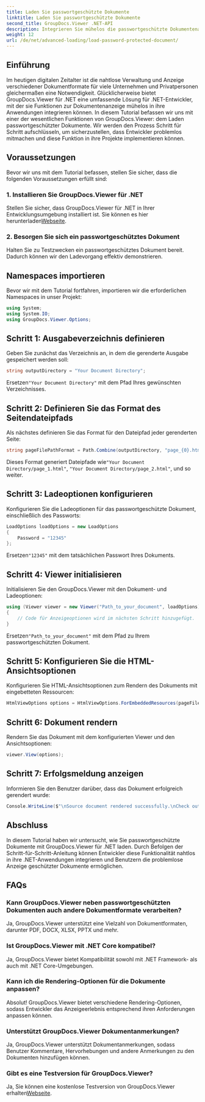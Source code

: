 ```yaml
---
title: Laden Sie passwortgeschützte Dokumente
linktitle: Laden Sie passwortgeschützte Dokumente
second_title: GroupDocs.Viewer .NET-API
description: Integrieren Sie mühelos die passwortgeschützte Dokumentenanzeige in .NET-Anwendungen mit GroupDocs.Viewer für .NET. Folgen Sie unserer Schritt-für-Schritt-Anleitung für eine reibungslose Installation.
weight: 12
url: /de/net/advanced-loading/load-password-protected-document/
---
```

## Einführung
Im heutigen digitalen Zeitalter ist die nahtlose Verwaltung und Anzeige verschiedener Dokumentformate für viele Unternehmen und Privatpersonen gleichermaßen eine Notwendigkeit. Glücklicherweise bietet GroupDocs.Viewer für .NET eine umfassende Lösung für .NET-Entwickler, mit der sie Funktionen zur Dokumentenanzeige mühelos in ihre Anwendungen integrieren können. In diesem Tutorial befassen wir uns mit einer der wesentlichen Funktionen von GroupDocs.Viewer: dem Laden passwortgeschützter Dokumente. Wir werden den Prozess Schritt für Schritt aufschlüsseln, um sicherzustellen, dass Entwickler problemlos mitmachen und diese Funktion in ihre Projekte implementieren können.
## Voraussetzungen
Bevor wir uns mit dem Tutorial befassen, stellen Sie sicher, dass die folgenden Voraussetzungen erfüllt sind:
### 1. Installieren Sie GroupDocs.Viewer für .NET
 Stellen Sie sicher, dass GroupDocs.Viewer für .NET in Ihrer Entwicklungsumgebung installiert ist. Sie können es hier herunterladen[Webseite](https://releases.groupdocs.com/viewer/net/).
### 2. Besorgen Sie sich ein passwortgeschütztes Dokument
Halten Sie zu Testzwecken ein passwortgeschütztes Dokument bereit. Dadurch können wir den Ladevorgang effektiv demonstrieren.

## Namespaces importieren
Bevor wir mit dem Tutorial fortfahren, importieren wir die erforderlichen Namespaces in unser Projekt:
```csharp
using System;
using System.IO;
using GroupDocs.Viewer.Options;
```

## Schritt 1: Ausgabeverzeichnis definieren
Geben Sie zunächst das Verzeichnis an, in dem die gerenderte Ausgabe gespeichert werden soll:
```csharp
string outputDirectory = "Your Document Directory";
```
 Ersetzen`"Your Document Directory"` mit dem Pfad Ihres gewünschten Verzeichnisses.
## Schritt 2: Definieren Sie das Format des Seitendateipfads
Als nächstes definieren Sie das Format für den Dateipfad jeder gerenderten Seite:
```csharp
string pageFilePathFormat = Path.Combine(outputDirectory, "page_{0}.html");
```
 Dieses Format generiert Dateipfade wie`"Your Document Directory/page_1.html"`, `"Your Document Directory/page_2.html"`, und so weiter.
## Schritt 3: Ladeoptionen konfigurieren
Konfigurieren Sie die Ladeoptionen für das passwortgeschützte Dokument, einschließlich des Passworts:
```csharp
LoadOptions loadOptions = new LoadOptions
{
    Password = "12345"
};
```
 Ersetzen`"12345"` mit dem tatsächlichen Passwort Ihres Dokuments.
## Schritt 4: Viewer initialisieren
Initialisieren Sie den GroupDocs.Viewer mit den Dokument- und Ladeoptionen:
```csharp
using (Viewer viewer = new Viewer("Path_to_your_document", loadOptions))
{
    // Code für Anzeigeoptionen wird im nächsten Schritt hinzugefügt.
}
```
 Ersetzen`"Path_to_your_document"` mit dem Pfad zu Ihrem passwortgeschützten Dokument.
## Schritt 5: Konfigurieren Sie die HTML-Ansichtsoptionen
Konfigurieren Sie HTML-Ansichtsoptionen zum Rendern des Dokuments mit eingebetteten Ressourcen:
```csharp
HtmlViewOptions options = HtmlViewOptions.ForEmbeddedResources(pageFilePathFormat);
```
## Schritt 6: Dokument rendern
Rendern Sie das Dokument mit dem konfigurierten Viewer und den Ansichtsoptionen:
```csharp
viewer.View(options);
```
## Schritt 7: Erfolgsmeldung anzeigen
Informieren Sie den Benutzer darüber, dass das Dokument erfolgreich gerendert wurde:
```csharp
Console.WriteLine($"\nSource document rendered successfully.\nCheck output in {outputDirectory}.");
```

## Abschluss
In diesem Tutorial haben wir untersucht, wie Sie passwortgeschützte Dokumente mit GroupDocs.Viewer für .NET laden. Durch Befolgen der Schritt-für-Schritt-Anleitung können Entwickler diese Funktionalität nahtlos in ihre .NET-Anwendungen integrieren und Benutzern die problemlose Anzeige geschützter Dokumente ermöglichen.
## FAQs
### Kann GroupDocs.Viewer neben passwortgeschützten Dokumenten auch andere Dokumentformate verarbeiten?
Ja, GroupDocs.Viewer unterstützt eine Vielzahl von Dokumentformaten, darunter PDF, DOCX, XLSX, PPTX und mehr.
### Ist GroupDocs.Viewer mit .NET Core kompatibel?
Ja, GroupDocs.Viewer bietet Kompatibilität sowohl mit .NET Framework- als auch mit .NET Core-Umgebungen.
### Kann ich die Rendering-Optionen für die Dokumente anpassen?
Absolut! GroupDocs.Viewer bietet verschiedene Rendering-Optionen, sodass Entwickler das Anzeigeerlebnis entsprechend ihren Anforderungen anpassen können.
### Unterstützt GroupDocs.Viewer Dokumentanmerkungen?
Ja, GroupDocs.Viewer unterstützt Dokumentanmerkungen, sodass Benutzer Kommentare, Hervorhebungen und andere Anmerkungen zu den Dokumenten hinzufügen können.
### Gibt es eine Testversion für GroupDocs.Viewer?
 Ja, Sie können eine kostenlose Testversion von GroupDocs.Viewer erhalten[Webseite](https://releases.groupdocs.com/).
